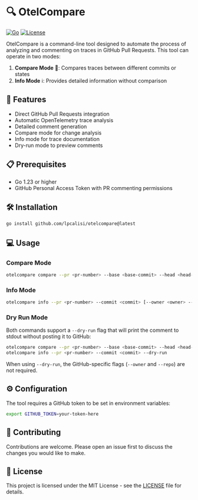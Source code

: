 # 🔍 OtelCompare

[![Go](https://img.shields.io/badge/Go-1.23+-00ADD8?style=flat-square&logo=go)](https://golang.org/)
[![License](https://img.shields.io/badge/License-MIT-yellow.svg)](https://opensource.org/licenses/MIT)

OtelCompare is a command-line tool designed to automate the process of analyzing and commenting on traces in GitHub Pull Requests. This tool can operate in two modes:

1. **Compare Mode** 🔄: Compares traces between different commits or states
2. **Info Mode** ℹ️: Provides detailed information without comparison

## 🚀 Features

- Direct GitHub Pull Requests integration
- Automatic OpenTelemetry trace analysis
- Detailed comment generation
- Compare mode for change analysis
- Info mode for trace documentation
- Dry-run mode to preview comments

## 📋 Prerequisites

- Go 1.23 or higher
- GitHub Personal Access Token with PR commenting permissions

## 🛠️ Installation

```bash
go install github.com/lpcalisi/otelcompare@latest
```

## 💻 Usage

### Compare Mode

```bash
otelcompare compare --pr <pr-number> --base <base-commit> --head <head-commit> [--owner <owner> --repo <repo>]
```

### Info Mode

```bash
otelcompare info --pr <pr-number> --commit <commit> [--owner <owner> --repo <repo>]
```

### Dry Run Mode

Both commands support a `--dry-run` flag that will print the comment to stdout without posting it to GitHub:

```bash
otelcompare compare --pr <pr-number> --base <base-commit> --head <head-commit> --dry-run
otelcompare info --pr <pr-number> --commit <commit> --dry-run
```

When using `--dry-run`, the GitHub-specific flags (`--owner` and `--repo`) are not required.

## ⚙️ Configuration

The tool requires a GitHub token to be set in environment variables:

```bash
export GITHUB_TOKEN=your-token-here
```

## 🤝 Contributing

Contributions are welcome. Please open an issue first to discuss the changes you would like to make.

## 📄 License

This project is licensed under the MIT License - see the [LICENSE](LICENSE) file for details. 